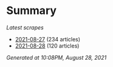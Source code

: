 # Summary
*Latest scrapes*
* [2021-08-27](https://github.com/nuuuwan/news_lk/blob/data/news_lk.2021-08-27.json) (234 articles)
* [2021-08-28](https://github.com/nuuuwan/news_lk/blob/data/news_lk.2021-08-28.json) (120 articles)

*Generated at 10:08PM, August 28, 2021*
